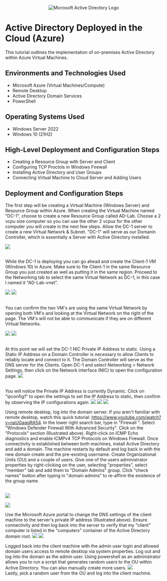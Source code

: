 <p align="center">
<img src="https://i.imgur.com/pU5A58S.png" alt="Microsoft Active Directory Logo"/>
</p>

<h1>Active Directory Deployed in the Cloud (Azure)</h1>
This tutorial outlines the implementation of on-premises Active Directory within Azure Virtual Machines.<br />


<h2>Environments and Technologies Used</h2>

- Microsoft Azure (Virtual Machines/Compute)
- Remote Desktop
- Active Directory Domain Services
- PowerShell

<h2>Operating Systems Used </h2>

- Windows Server 2022
- Windows 10 (21H2)

<h2>High-Level Deployment and Configuration Steps</h2>

- Creating a Resource Group with Server and Client
- Configuring TCP Proctols in Windows Firewall
- Installing Active Directory and User Groups
- Connecting Virtual Machine to Cloud Server and Adding Users

<h2>Deployment and Configuration Steps</h2>

The first step will be creating a Virtual Machine (Windows Server) and Resource Group within Azure. When creating the Virtual Machine named "DC-1", choose to create a new Resource Group called AD-Lab. Choose a 2 vcpu size computer so you can use the other 2 vcpus for the other computer you will create in the next few steps. Allow the DC-1 server to create a new Virtual Network & Subnet.
   "DC-1" will serve as our Domanin Controller, which is essentially a Server with Active Directory installed.
<p>
 <img src="https://imgur.com/H3t2C4M.png">
 <p>
 </p>
<br />
 While the DC-1 is deploying you can go ahead and create the Client-1 VM (Windows 10) in Azure. Make sure to file Client-1 in the same Resource Group you just created as well as putting it in the same region. Proceed to the Networking tab to select the same Virtual Network as DC-1, in this case I named it "AD-Lab-vnet".
<p>
<img src="https://imgur.com/fDtS7fa.png">
<img src="https://imgur.com/xpIX3mv.png">
</p>
<p>
<br />
You can confirm the two VM's are using the same Virtual Network by opening both VM's and looking at the Virtual Network on the right of the page. The VM's will not be able to communicate if they are on different Virtual Networks.
<p>
 <img src="https://imgur.com/IwchXKw.png">
 <img src="https://imgur.com/mWvQCbU.png">
</p>
<br />
At this point we will set the DC-1 NIC Private IP Address to static. Using a Static IP Address on a Domain Controller is necessary to allow Clients to reliably locate and connect to it. The Domain Controller will serve as the DNS server for the Clients. Open DC-1 and select Networking > Network Settings, then click on the Network interface (NIC) to open the configuration page.
<img src="https://imgur.com/S2TAp0P.png">
<p>
<br />
You will notice the Private IP Address is currently Dynamic. Click on "ipconfig1" to open the settings to set the IP Address to static, then confirm by observing the IP configurations again.
<img src="https://imgur.com/zfwhB2b.png">
 <img src="https://imgur.com/DREzxSp.png">
  <img src="https://imgur.com/g2kJRgC.png">
</p>
<p>
  
Using remote desktop, log into the domain server. If you aren't familiar with remote desktop, watch this quick tutorial: https://www.youtube.com/watch?v=naUGaqqRA54. In the lower right search bar, type in "Firewall ". Select "Windows Defender Firewall With Advanced Security". Click on the "Protocols" section (Illustrated above). Right-click on ICMP Echo diagnostics and enable ICMPv4 TCP Protocols on Windows Firewall. Once connectivity is established between both machines, install Active Directory and add a domain. The machine restarts by default and log back in with the new domain create and the pre-existing username. Create Organizational Units (OU) and a couple of users. Give one of the users administrator properties by right-clicking on the user, selecting "properties", select "member" tab and add them to "Domain Admins" group. Click "check names" button after typing in "domain admins" to re-affirm the existence of the group name.
</p>
<br />
<img src="https://imgur.com/7ubwpEk.png"/>
<p>
<img src="https://imgur.com/c84A9HK.png"/>
</p>
<p>
Use the Microsoft Azure portal to change the DNS settings of the client machine to the server's private IP address (Illustrated above). Ensure connectivity and then log back into the server to verify that my "client" computer is listed in the "computers" container of the Active Directory domain root.
  <img src="https://imgur.com/TFkdUdP.png"/>
  <img src="https://imgur.com/R9z70ej.png"/>

</p>
Logged back into the client machine with the admin user login and allowed domain users access to remote desktop via system properties. Log out and log into the domain as the admin user. Using powershell as an administrator allows you to run a script that generates random users to the OU within Active Directory. You can also manually create more users.

<img src="https://imgur.com/DJck9Dm.png"/>
<br />
Lastly, pick a random user from the OU and log into the client machine.
